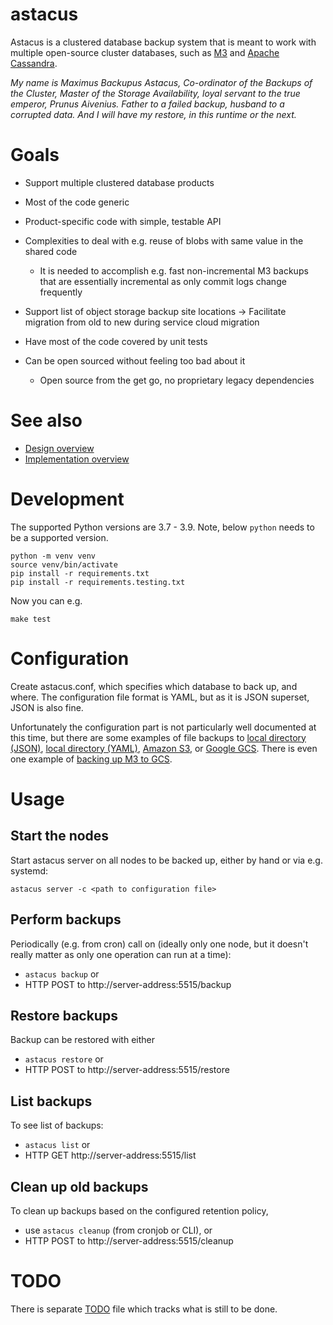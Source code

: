 # astacus

Astacus is a clustered database backup system that is meant to work with
multiple open-source cluster databases, such as
[M3](https://github.com/m3db/m3/) and
[Apache Cassandra](https://cassandra.apache.org).

_My name is Maximus Backupus Astacus, Co-ordinator of the Backups of the
Cluster, Master  of the Storage Availability, loyal servant to the true
emperor, Prunus Aivenius. Father to a failed backup, husband to a corrupted
data. And I will have my restore, in this runtime or the next._

# Goals

- Support multiple clustered database products
- Most of the code generic
- Product-specific code with simple, testable API

- Complexities to deal with e.g. reuse of blobs with same value in the
shared code
    - It is needed to accomplish e.g. fast non-incremental M3 backups that are
    essentially incremental as only commit logs change frequently

- Support list of object storage backup site locations -> Facilitate
  migration from old to new during service cloud migration

- Have most of the code covered by unit tests

- Can be open sourced without feeling too bad about it
    - Open source from the get go, no proprietary legacy dependencies

# See also

- [Design overview](doc/design/overview.md)
- [Implementation overview](doc/design/implementation.md)

# Development

The supported Python versions are 3.7 - 3.9.
Note, below `python` needs to be a supported version.

```
python -m venv venv
source venv/bin/activate
pip install -r requirements.txt
pip install -r requirements.testing.txt
```

Now you can e.g.

```
make test
```

# Configuration

Create astacus.conf, which specifies which database to back up, and where.
The configuration file format is YAML, but as it is JSON superset, JSON is
also fine.

Unfortunately the configuration part is not particularly well documented at
this time, but there are some examples of file backups to
[local directory (JSON)](examples/astacus-files-local.json),
[local directory (YAML)](examples/astacus-files-local.yaml), [Amazon S3](examples/astacus-files-s3.json), or
[Google GCS](examples/astacus-files-gcs.json). There is even one example of
[backing up M3 to GCS](examples/astacus-m3-gcs.json).


# Usage

## Start the nodes

Start astacus server on all nodes to be backed up, either by hand or via
e.g. systemd:

`astacus server -c <path to configuration file>`

## Perform backups

Periodically (e.g. from cron) call on (ideally only one node, but it
doesn't really matter as only one operation can run at a time):

- `astacus backup` or
- HTTP POST to http://server-address:5515/backup


## Restore backups

Backup can be restored with either

- `astacus restore` or
- HTTP POST to http://server-address:5515/restore

## List backups

To see list of backups:

- `astacus list` or
- HTTP GET http://server-address:5515/list

## Clean up old backups

To clean up backups based on the configured retention policy,

- use `astacus cleanup` (from cronjob or CLI), or
- HTTP POST to http://server-address:5515/cleanup


# TODO

There is separate [TODO](TODO.md) file which tracks what is still to be done.
